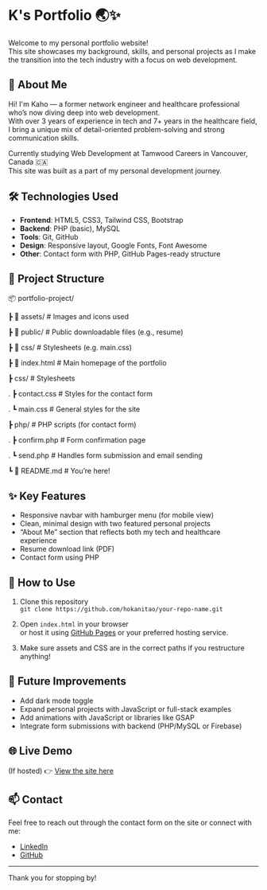 # K's Portfolio 🌏✨

Welcome to my personal portfolio website!  
This site showcases my background, skills, and personal projects as I make the transition into the tech industry with a focus on web development.

## 🚀 About Me

Hi! I'm Kaho — a former network engineer and healthcare professional who’s now diving deep into web development.  
With over 3 years of experience in tech and 7+ years in the healthcare field, I bring a unique mix of detail-oriented problem-solving and strong communication skills.

Currently studying Web Development at Tamwood Careers in Vancouver, Canada 🇨🇦  
This site was built as a part of my personal development journey.

## 🛠️ Technologies Used

- **Frontend**: HTML5, CSS3, Tailwind CSS, Bootstrap
- **Backend**: PHP (basic), MySQL
- **Tools**: Git, GitHub
- **Design**: Responsive layout, Google Fonts, Font Awesome
- **Other**: Contact form with PHP, GitHub Pages-ready structure

## 📁 Project Structure
📦 portfolio-project/

┣ 📂 assets/           # Images and icons used

┣ 📂 public/           # Public downloadable files (e.g., resume)

┣ 📂 css/              # Stylesheets (e.g. main.css)

┣ 📄 index.html        # Main homepage of the portfolio

┣ css/               # Stylesheets

.    ┣ contact.css    # Styles for the contact form

.    ┗ main.css       # General styles for the site

┣ php/               # PHP scripts (for contact form)

.    ┣ confirm.php    # Form confirmation page

.    ┗ send.php       # Handles form submission and email sending

┗ 📄 README.md         # You’re here!

## ✨ Key Features

- Responsive navbar with hamburger menu (for mobile view)
- Clean, minimal design with two featured personal projects
- “About Me” section that reflects both my tech and healthcare experience
- Resume download link (PDF)
- Contact form using PHP

## 🔧 How to Use

1. Clone this repository  
   `git clone https://github.com/hokanitao/your-repo-name.git`

2. Open `index.html` in your browser  
   or host it using [GitHub Pages](https://pages.github.com/) or your preferred hosting service.

3. Make sure assets and CSS are in the correct paths if you restructure anything!

## 📝 Future Improvements

- Add dark mode toggle
- Expand personal projects with JavaScript or full-stack examples
- Add animations with JavaScript or libraries like GSAP
- Integrate form submissions with backend (PHP/MySQL or Firebase)

## 🌐 Live Demo

(If hosted) 👉 [View the site here](https://your-github-username.github.io/your-repo-name/)

## 📫 Contact

Feel free to reach out through the contact form on the site or connect with me:

- [LinkedIn](https://www.linkedin.com/in/kaho-otani/)
- [GitHub](https://github.com/hokanitao)

---

Thank you for stopping by!
